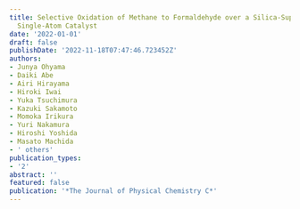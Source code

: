 ```yaml
---
title: Selective Oxidation of Methane to Formaldehyde over a Silica-Supported Cobalt
  Single-Atom Catalyst
date: '2022-01-01'
draft: false
publishDate: '2022-11-18T07:47:46.723452Z'
authors:
- Junya Ohyama
- Daiki Abe
- Airi Hirayama
- Hiroki Iwai
- Yuka Tsuchimura
- Kazuki Sakamoto
- Momoka Irikura
- Yuri Nakamura
- Hiroshi Yoshida
- Masato Machida
- ' others'
publication_types:
- '2'
abstract: ''
featured: false
publication: '*The Journal of Physical Chemistry C*'
---
```


